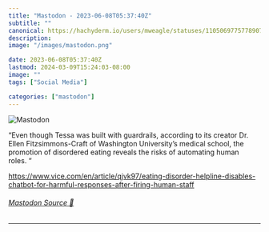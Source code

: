 ```yaml
---
title: "Mastodon - 2023-06-08T05:37:40Z"
subtitle: ""
canonical: https://hachyderm.io/users/mweagle/statuses/110506977577890798
description:
image: "/images/mastodon.png"

date: 2023-06-08T05:37:40Z
lastmod: 2024-03-09T15:24:03-08:00
image: ""
tags: ["Social Media"]

categories: ["mastodon"]
---
```

![Mastodon](/images/mastodon.png)

<p>“Even though Tessa was built with guardrails, according to its creator Dr. Ellen Fitzsimmons-Craft of Washington University’s medical school, the promotion of disordered eating reveals the risks of automating human roles. “</p><p><a href="https://www.vice.com/en/article/qjvk97/eating-disorder-helpline-disables-chatbot-for-harmful-responses-after-firing-human-staff" target="_blank" rel="nofollow noopener noreferrer" translate="no"><span class="invisible">https://www.</span><span class="ellipsis">vice.com/en/article/qjvk97/eat</span><span class="invisible">ing-disorder-helpline-disables-chatbot-for-harmful-responses-after-firing-human-staff</span></a></p>


###### [Mastodon Source 🐘](https://hachyderm.io/@mweagle/110506977577890798)

___

